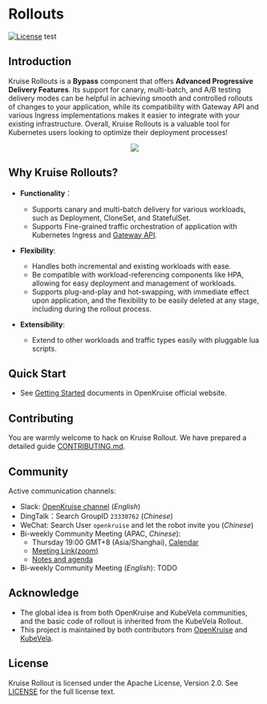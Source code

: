 # Rollouts
[![License](https://img.shields.io/badge/license-Apache%202-4EB1BA.svg)](https://www.apache.org/licenses/LICENSE-2.0.html) test

## Introduction
Kruise Rollouts is a **Bypass** component that offers **Advanced Progressive Delivery Features**. Its support for canary, multi-batch, and A/B testing delivery modes can be helpful in achieving smooth and controlled rollouts of changes to your application, while its compatibility with Gateway API and various Ingress implementations makes it easier to integrate with your existing infrastructure. Overall, Kruise Rollouts is a valuable tool for Kubernetes users looking to optimize their deployment processes!

<div style="text-align:center"><img src="docs/images/rollout_intro.png" /></div>

## Why Kruise Rollouts?
- **Functionality**：
  - Supports canary and multi-batch delivery for various workloads, such as Deployment, CloneSet, and StatefulSet.
  - Supports Fine-grained traffic orchestration of application with Kubernetes Ingress and [Gateway API](https://gateway-api.sigs.k8s.io/).

- **Flexibility**:
  - Handles both incremental and existing workloads with ease.
  - Be compatible with workload-referencing components like HPA, allowing for easy deployment and management of workloads.
  - Supports plug-and-play and hot-swapping, with immediate effect upon application, and the flexibility to be easily deleted at any stage, including during the rollout process.
  
- **Extensibility**:
  - Extend to other workloads and traffic types easily with pluggable lua scripts.

## Quick Start
- See [Getting Started](https://openkruise.io/rollouts/introduction/) documents in OpenKruise official website.

## Contributing
You are warmly welcome to hack on Kruise Rollout. We have prepared a detailed guide [CONTRIBUTING.md](CONTRIBUTING.md).

## Community
Active communication channels:

- Slack: [OpenKruise channel](https://kubernetes.slack.com/channels/openkruise) (*English*)
- DingTalk：Search GroupID `23330762` (*Chinese*)
- WeChat: Search User `openkruise` and let the robot invite you (*Chinese*)
- Bi-weekly Community Meeting (APAC, *Chinese*):
  - Thursday 19:00 GMT+8 (Asia/Shanghai), [Calendar](https://calendar.google.com/calendar/u/2?cid=MjdtbDZucXA2bjVpNTFyYTNpazV2dW8ybHNAZ3JvdXAuY2FsZW5kYXIuZ29vZ2xlLmNvbQ)
  - [Meeting Link(zoom)](https://us02web.zoom.us/j/87059136652?pwd=NlI4UThFWXVRZkxIU0dtR1NINncrQT09)
  - [Notes and agenda](https://shimo.im/docs/gXqmeQOYBehZ4vqo)
- Bi-weekly Community Meeting (*English*): TODO

## Acknowledge
- The global idea is from both OpenKruise and KubeVela communities, and the basic code of rollout is inherited from the KubeVela Rollout.
- This project is maintained by both contributors from [OpenKruise](https://openkruise.io/) and [KubeVela](https://kubevela.io).

## License
Kruise Rollout is licensed under the Apache License, Version 2.0. See [LICENSE](./LICENSE.md) for the full license text.

